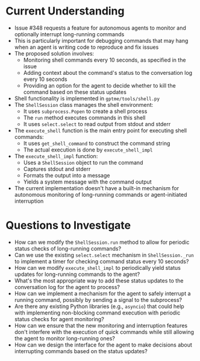 # Current Understanding

- Issue #348 requests a feature for autonomous agents to monitor and optionally interrupt long-running commands
- This is particularly important for debugging commands that may hang when an agent is writing code to reproduce and fix issues
- The proposed solution involves:
  - Monitoring shell commands every 10 seconds, as specified in the issue
  - Adding context about the command's status to the conversation log every 10 seconds
  - Providing an option for the agent to decide whether to kill the command based on these status updates
- Shell functionality is implemented in `gptme/tools/shell.py`
- The `ShellSession` class manages the shell environment:
  - It uses `subprocess.Popen` to create a shell process
  - The `run` method executes commands in this shell
  - It uses `select.select` to read output from stdout and stderr
- The `execute_shell` function is the main entry point for executing shell commands:
  - It uses `get_shell_command` to construct the command string
  - The actual execution is done by `execute_shell_impl`
- The `execute_shell_impl` function:
  - Uses a `ShellSession` object to run the command
  - Captures stdout and stderr
  - Formats the output into a message
  - Yields a system message with the command output
- The current implementation doesn't have a built-in mechanism for autonomous monitoring of long-running commands or agent-initiated interruption

# Questions to Investigate

- How can we modify the `ShellSession.run` method to allow for periodic status checks of long-running commands?
- Can we use the existing `select.select` mechanism in `ShellSession._run` to implement a timer for checking command status every 10 seconds?
- How can we modify `execute_shell_impl` to periodically yield status updates for long-running commands to the agent?
- What's the most appropriate way to add these status updates to the conversation log for the agent to process?
- How can we implement a mechanism for the agent to safely interrupt a running command, possibly by sending a signal to the subprocess?
- Are there any existing Python libraries (e.g., `asyncio`) that could help with implementing non-blocking command execution with periodic status checks for agent monitoring?
- How can we ensure that the new monitoring and interruption features don't interfere with the execution of quick commands while still allowing the agent to monitor long-running ones?
- How can we design the interface for the agent to make decisions about interrupting commands based on the status updates?